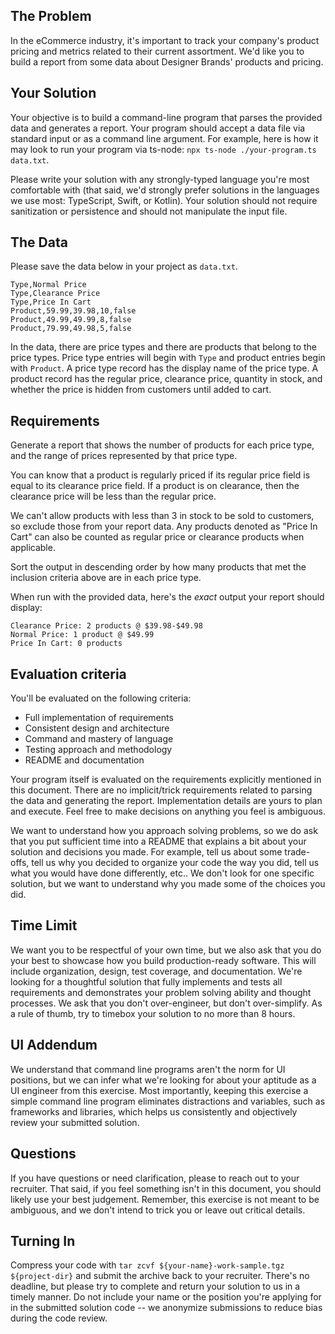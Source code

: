 ## The Problem

In the eCommerce industry, it's important to track your company's product
pricing and metrics related to their current assortment. We'd like you to build
a report from some data about Designer Brands' products and pricing.

## Your Solution

Your objective is to build a command-line program that parses the provided data
and generates a report. Your program should accept a data file via standard
input or as a command line argument. For example, here is how it may look to run
your program via ts-node: `npx ts-node ./your-program.ts data.txt`.

Please write your solution with any strongly-typed language you're most
comfortable with (that said, we'd strongly prefer solutions in the languages we
use most: TypeScript, Swift, or Kotlin). Your solution should not require
sanitization or persistence and should not manipulate the input file.

## The Data

Please save the data below in your project as `data.txt`.

```
Type,Normal Price
Type,Clearance Price
Type,Price In Cart
Product,59.99,39.98,10,false
Product,49.99,49.99,8,false
Product,79.99,49.98,5,false
```

In the data, there are price types and there are products that belong to the
price types. Price type entries will begin with `Type` and product entries begin
with `Product`. A price type record has the display name of the price type. A
product record has the regular price, clearance price, quantity in stock, and
whether the price is hidden from customers until added to cart.

## Requirements

Generate a report that shows the number of products for each price type, and the
range of prices represented by that price type.

You can know that a product is regularly priced if its regular price field is
equal to its clearance price field. If a product is on clearance, then the
clearance price will be less than the regular price.

We can't allow products with less than 3 in stock to be sold to customers, so
exclude those from your report data. Any products denoted as "Price In Cart" can
also be counted as regular price or clearance products when applicable.

Sort the output in descending order by how many products that met the inclusion
criteria above are in each price type.

When run with the provided data, here's the _exact_ output your report should
display:

```
Clearance Price: 2 products @ $39.98-$49.98
Normal Price: 1 product @ $49.99
Price In Cart: 0 products
```

## Evaluation criteria

You'll be evaluated on the following criteria:

- Full implementation of requirements
- Consistent design and architecture
- Command and mastery of language
- Testing approach and methodology
- README and documentation

Your program itself is evaluated on the requirements explicitly mentioned in
this document. There are no implicit/trick requirements related to parsing the
data and generating the report. Implementation details are yours to plan and
execute. Feel free to make decisions on anything you feel is ambiguous.

We want to understand how you approach solving problems, so we do ask that you
put sufficient time into a README that explains a bit about your solution and
decisions you made. For example, tell us about some trade-offs, tell us why you
decided to organize your code the way you did, tell us what you would have done
differently, etc.. We don't look for one specific solution, but we want to
understand why you made some of the choices you did.

## Time Limit

We want you to be respectful of your own time, but we also ask that you do your
best to showcase how you build production-ready software. This will include
organization, design, test coverage, and documentation. We're looking for a
thoughtful solution that fully implements and tests all requirements and
demonstrates your problem solving ability and thought processes. We ask that you
don't over-engineer, but don't over-simplify. As a rule of thumb, try to timebox
your solution to no more than 8 hours.

## UI Addendum

We understand that command line programs aren't the norm for UI positions, but
we can infer what we're looking for about your aptitude as a UI engineer from
this exercise. Most importantly, keeping this exercise a simple command line
program eliminates distractions and variables, such as frameworks and libraries,
which helps us consistently and objectively review your submitted solution.

## Questions

If you have questions or need clarification, please to reach out to your
recruiter. That said, if you feel something isn't in this document, you should
likely use your best judgement. Remember, this exercise is not meant to be
ambiguous, and we don't intend to trick you or leave out critical details.

## Turning In

Compress your code with `tar zcvf ${your-name}-work-sample.tgz ${project-dir}`
and submit the archive back to your recruiter. There's no deadline, but please
try to complete and return your solution to us in a timely manner. Do not
include your name or the position you're applying for in the submitted solution
code -- we anonymize submissions to reduce bias during the code review.
